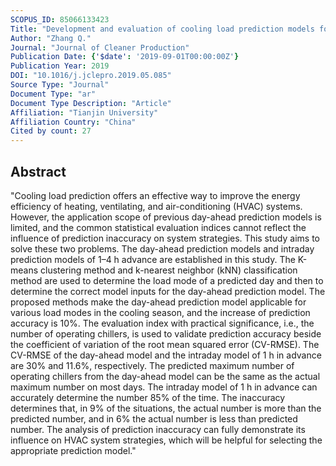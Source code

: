 ```yaml
---
SCOPUS_ID: 85066133423
Title: "Development and evaluation of cooling load prediction models for a factory workshop"
Author: "Zhang Q."
Journal: "Journal of Cleaner Production"
Publication Date: {'$date': '2019-09-01T00:00:00Z'}
Publication Year: 2019
DOI: "10.1016/j.jclepro.2019.05.085"
Source Type: "Journal"
Document Type: "ar"
Document Type Description: "Article"
Affiliation: "Tianjin University"
Affiliation Country: "China"
Cited by count: 27
---
```


## Abstract
"Cooling load prediction offers an effective way to improve the energy efficiency of heating, ventilating, and air-conditioning (HVAC) systems. However, the application scope of previous day-ahead prediction models is limited, and the common statistical evaluation indices cannot reflect the influence of prediction inaccuracy on system strategies. This study aims to solve these two problems. The day-ahead prediction models and intraday prediction models of 1–4 h advance are established in this study. The K-means clustering method and k-nearest neighbor (kNN) classification method are used to determine the load mode of a predicted day and then to determine the correct model inputs for the day-ahead prediction model. The proposed methods make the day-ahead prediction model applicable for various load modes in the cooling season, and the increase of prediction accuracy is 10%. The evaluation index with practical significance, i.e., the number of operating chillers, is used to validate prediction accuracy beside the coefficient of variation of the root mean squared error (CV-RMSE). The CV-RMSE of the day-ahead model and the intraday model of 1 h in advance are 30% and 11.6%, respectively. The predicted maximum number of operating chillers from the day-ahead model can be the same as the actual maximum number on most days. The intraday model of 1 h in advance can accurately determine the number 85% of the time. The inaccuracy determines that, in 9% of the situations, the actual number is more than the predicted number, and in 6% the actual number is less than predicted number. The analysis of prediction inaccuracy can fully demonstrate its influence on HVAC system strategies, which will be helpful for selecting the appropriate prediction model."
